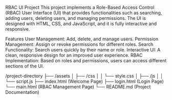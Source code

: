 RBAC UI Project
This project implements a Role-Based Access Control (RBAC) User Interface (UI) that provides functionalities such as searching, adding users, deleting users, and managing permissions. The UI is designed with HTML, CSS, and JavaScript, and it is fully interactive and responsive.

Features
User Management: Add, delete, and manage users.
Permission Management: Assign or revoke permissions for different roles.
Search Functionality: Search users quickly by their name or role.
Interactive UI: A clean, responsive design for an improved user experience.
RBAC Implementation: Based on roles and permissions, users can access different sections of the UI.

/project-directory
  ├── /assets
  │     ├── /css
  │     │    └── style.css
  │     ├── /js
  │     │    └── script.js
  ├── index.html            (Welcome Page)
  ├── login.html            (Login Page)
  └── main.html             (RBAC Management Page)
  └── README.md             (Project Documentation)
